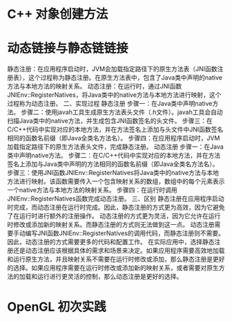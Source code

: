# C++ 对象创建方法

# 动态链接与静态链链接

静态注册：在应用程序启动时，JVM会加载指定路径下的原生方法表（JNI函数注册表），这个过程称为静态注册。在原生方法表中，包含了Java类中声明的native方法与本地方法的映射关系。
动态注册：在运行时，通过JNI函数JNIEnv::RegisterNatives，将Java类中的native方法与本地方法进行映射，这个过程称为动态注册。
二、实现过程
静态注册
步骤一：在Java类中声明native方法。
步骤二：使用javah工具生成原生方法表头文件（.h文件）。javah工具会自动扫描Java类中的native方法，并生成包含JNI函数签名的头文件。
步骤三：在C/C++代码中实现对应的本地方法，并在方法签名上添加与头文件中JNI函数签名相同的函数名前缀（即Java全类名方法名）。
步骤四：在应用程序启动时，JVM加载指定路径下的原生方法表头文件，完成静态注册。
动态注册
步骤一：在Java类中声明native方法。
步骤二：在C/C++代码中实现对应的本地方法，并在方法签名上添加与Java类中声明的方法相同的函数名前缀（即Java全类名方法名）。
步骤三：使用JNI函数JNIEnv::RegisterNatives将Java类中的native方法与本地方法进行映射。该函数需要传入一个包含映射关系的数组，数组中的每个元素表示一个native方法与本地方法的映射关系。
步骤四：在运行时调用JNIEnv::RegisterNatives函数完成动态注册。
三、区别
静态注册在应用程序启动时完成，而动态注册在运行时完成。因此，静态注册的方式更为高效，因为它避免了在运行时进行额外的注册操作。
动态注册的方式更为灵活，因为它允许在运行时修改或添加新的映射关系。而静态注册的方式则无法做到这一点。
动态注册需要手动编写JNI函数JNIEnv::RegisterNatives的调用代码，而静态注册则不需要。因此，动态注册的方式需要更多的代码和配置工作。
在实际应用中，选择静态注册还是动态注册应该根据具体的需求和场景来决定。如果应用程序需要高效地加载和运行原生方法，并且映射关系不需要在运行时修改或添加，那么静态注册是更好的选择。如果应用程序需要在运行时修改或添加新的映射关系，或者需要对原生方法的加载和运行进行更灵活的控制，那么动态注册是更好的选择。

# OpenGL 初次实践